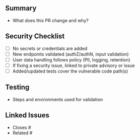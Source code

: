 ## Summary

- What does this PR change and why?

## Security Checklist

- [ ] No secrets or credentials are added
- [ ] New endpoints validated (authZ/authN, input validation)
- [ ] User data handling follows policy (PII, logging, retention)
- [ ] If fixing a security issue, linked to private advisory or issue
- [ ] Added/updated tests cover the vulnerable code path(s)

## Testing

- Steps and environments used for validation

## Linked Issues

- Closes #
- Related #